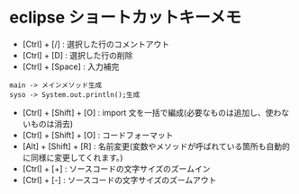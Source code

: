 # eclipse ショートカットキーメモ

- [Ctrl] + [/] : 選択した行のコメントアウト
- [Ctrl] + [D] : 選択した行の削除
- [Ctrl] + [Space] : 入力補完

```
main -> メインメソッド生成
syso -> System.out.println();生成
```

- [Ctrl] + [Shift] + [O] : import 文を一括で編成(必要なものは追加し、使わないものは消去)
- [Ctrl] + [Shift] + [O] : コードフォーマット
- [Alt] + [Shift] + [R] : 名前変更(変数やメソッドが呼ばれている箇所も自動的に同様に変更してくれます。)
- [Ctrl] + [+] : ソースコードの文字サイズのズームイン
- [Ctrl] + [-] : ソースコードの文字サイズのズームアウト
